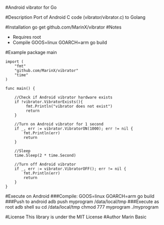 #Android vibrator for Go

#Description
Port of Android C code (vibrator/vibrator.c) to Golang

#Installation
    go get github.com/MarinX/vibrator
#Notes
* Requires root
* Compile GOOS=linux GOARCH=arm go build

#Example
    package main
    
    import (
	    "fmt"
	    "github.com/MarinX/vibrator"
	    "time"
    )

    func main() {

	    //Check if Android vibrator hardware exists
	    if !vibrator.VibratorExists(){
		     fmt.Println("vibrator does not exist")
		     return
	    }
	
	    //Turn on Android vibrator for 1 second
	    if _, err := vibrator.VibratorON(1000); err != nil {
		    fmt.Println(err)
		    return
	    }
	
	    //Sleep
	    time.Sleep(2 * time.Second)
	    
	    //Turn off Android vibrator
	    if _, err := vibrator.VibratorOFF(); err != nil {
		    fmt.Println(err)
		    return
	    }
    }

#Execute on Android
###Compile:
    GOOS=linux GOARCH=arm go build
###Push to android
    adb push myprogram /data/local/tmp
###Execute as root
    adb shell
    su
    cd /data/local/tmp
    chmod 777 myprogram
    ./myprogram

#License
This library is under the MIT License
#Author
Marin Basic 
